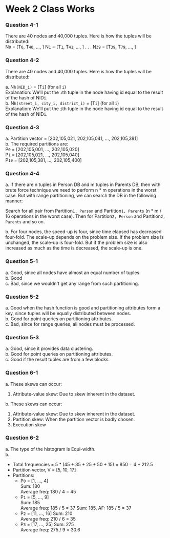 # Week 2 Class Works

### Question 4-1

There are 40 nodes and 40,000 tuples. Here is how the tuples will be distributed:  
N`0` = [T`0`, T`40`, ..., ]
N`1` = [T`1`, T`41`, ..., ]
.
.
.
N`39` = [T`39`, T`79`, ..., ]

### Question 4-2

There are 40 nodes and 40,000 tuples. Here is how the tuples will be distributed:

a. N`h(NID_i)` = [T`i`] (for all `i`)  
 Explanation: We'll put the `i`th tuple in the node having id equal to the result of the hash of NID`i`.  
b. N`h(street_i, city_i, district_i)` = [T`i`] (for all `i`)  
 Explanation: We'll put the `i`th tuple in the node having id equal to the result of the hash of NID`i`.

### Question 4-3

a. Partition vector = [202,105,021, 202,105,041, ..., 202,105,381]  
b. The required partitions are:  
 P`0` = [202,105,001, ..., 202,105,020]  
 P`1` = [202,105,021, ..., 202,105,040]  
 P`19` = [202,105,381, ..., 202,105,400]

### Question 4-4

a. If there are n tuples in Person DB and m tuples in Parents DB, then with brute force technique we need to perform n \* m operations in the worst case. But with range partitioning, we can search the DB in the following manner:

Search for all pair from Partition`1, Person` and Partition`1, Parents` (n \* m / 16 operations in the worst case). Then for Partition`2, Person` and Partition`2, Parents` and so on.

b. For four nodes, the speed-up is four, since time elapsed has decreased four-fold. The scale-up depends on the problem size. If the problem size is unchanged, the scale-up is four-fold. But if the problem size is also increased as much as the time is decreased, the scale-up is one.

### Question 5-1

a. Good, since all nodes have almost an equal number of tuples.  
b. Good  
c. Bad, since we wouldn't get any range from such partitioning.

### Question 5-2

a. Good when the hash function is good and partitioning attributes form a key, since tuples will be equally distributed between nodes.  
b. Good for point queries on partitioning attributes.  
c. Bad, since for range queries, all nodes must be processed.

### Question 5-3

a. Good, since it provides data clustering.  
b. Good for point queries on partitioning attributes.  
c. Good if the result tuples are from a few blocks.

### Question 6-1

a. These skews can occur:

1.  Attribute-value skew: Due to skew inherent in the dataset.

b. These skews can occur:

1.  Attribute-value skew: Due to skew inherent in the dataset.
1.  Partition skew: When the partition vector is badly chosen.
1.  Execution skew

### Question 6-2

a. The type of the histogram is Equi-width.  
b.

- Total frequencies = 5 \* (45 + 35 + 25 + 50 + 15) = 850 = 4 \* 212.5
- Partition vector, V = [5, 10, 17]
- Partitions:
  - P`0` = [1, ..., 4]  
    Sum: 180  
    Average freq: 180 / 4 = 45
  - P`1` = [5, ..., 9]  
     Sum: 185  
     Average freq: 185 / 5 = 37
    Sum: 185, AF: 185 / 5 = 37
  - P`2` = [11, ..., 16]
    Sum: 210  
    Average freq: 210 / 6 = 35
  - P`3` = [17, ..., 25]
    Sum: 275  
    Average freq: 275 / 9 = 30.6
